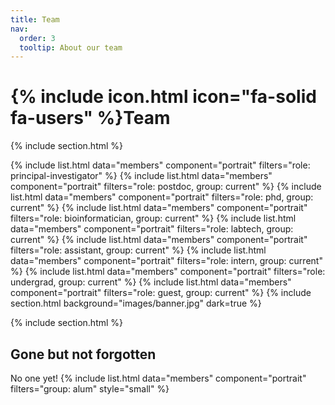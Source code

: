 ```yaml
---
title: Team
nav:
  order: 3
  tooltip: About our team
---
```


# {% include icon.html icon="fa-solid fa-users" %}Team

{% include section.html %}

{% include list.html data="members" component="portrait" filters="role: principal-investigator" %}
{% include list.html data="members" component="portrait" filters="role: postdoc, group: current" %}
{% include list.html data="members" component="portrait" filters="role: phd, group: current" %}
{% include list.html data="members" component="portrait" filters="role: bioinformatician, group: current" %}
{% include list.html data="members" component="portrait" filters="role: labtech, group: current" %}
{% include list.html data="members" component="portrait" filters="role: assistant, group: current" %}
{% include list.html data="members" component="portrait" filters="role: intern, group: current" %}
{% include list.html data="members" component="portrait" filters="role: undergrad, group: current" %}
{% include list.html data="members" component="portrait" filters="role: guest, group: current" %}
{% include section.html background="images/banner.jpg" dark=true %}

{% include section.html %}

## Gone but not forgotten

No one yet!
{% include list.html data="members" component="portrait" filters="group: alum" style="small" %}







